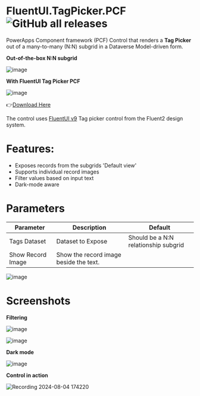 # FluentUI.TagPicker.PCF ![GitHub all releases](https://img.shields.io/github/downloads/drivardxrm/FluentUI.TagPicker.PCF/total?style=plastic)

PowerApps Component framework (PCF) Control that renders a **Tag Picker** out of a many-to-many (N:N) subgrid in a Dataverse Model-driven form. 

**Out-of-the-box N:N subgrid**

![image](https://github.com/user-attachments/assets/3fdae5ba-dd87-458b-8b10-57e6cab16134)

**With FluentUI Tag Picker PCF**

![image](https://github.com/user-attachments/assets/af3aa23d-c84b-4317-93e6-f8d7b545b7b1)

:point_right:[Download Here](https://github.com/drivardxrm/FluentUI.TagPicker.PCF/releases/latest)

The control uses [FluentUI v9](https://react.fluentui.dev/?path=/docs/components-tagpicker--default) Tag picker control from the Fluent2 design system.

# Features:
- Exposes records from the subgrids 'Default view' 
- Supports individual record images
- Filter values based on input text
- Dark-mode aware


# Parameters
| Parameter         | Description                                                                                  | Default     |
|-------------------|----------------------------------------------------------------------------------------------|----------   |
| Tags Dataset  | Dataset to Expose |       Should be a N:N relationship subgrid      |
| Show Record Image  | Show the record image beside the text. |             |

![image](https://github.com/user-attachments/assets/1e6cd9cf-4a77-4229-a49a-5c375202b771)


# Screenshots

**Filtering**

![image](https://github.com/user-attachments/assets/c08e6463-436f-4209-8f34-c31cf48893de) 

![image](https://github.com/user-attachments/assets/5712ca53-3967-4066-b82b-055af9ec0042)


**Dark mode**

![image](https://github.com/user-attachments/assets/9d45fdb3-a65b-4233-81a2-eafda6ef26c7)


**Control in action**

![Recording 2024-08-04 174220](https://github.com/user-attachments/assets/d99e1aeb-96c9-4f07-b3f1-b6da31eccbb6)
